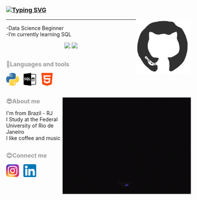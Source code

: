 ### [![Typing SVG](https://readme-typing-svg.herokuapp.com/?color=7FFFD4size=35&center=true&vCenter=true&width=1000px&lines=HELLO,+MY+NAME+is+Ana+Luiza;Be+Welcome!+:%29)](https://git.io/typing-svg)
<img src="icons_and_images/github.gif" align="right" style="float:right; height:150px; width:150px" />

---

<div>
<p>-Data Science Beginner
  <br>
-I’m currently learning SQL</p>
<p align = "center">
  <img src = "https://github-readme-stats.vercel.app/api?username=analusz&show_icons=true&theme=transparent" width=325px />
  <img src = "https://streak-stats.demolab.com/?user=analusz&theme=transparent" width=330px />
</p>
</div>

##

<div>
<p><strong><span style="color:#999999"><span style="font-size:16px">🔧Languages and tools</span></span></strong></p>
<p><img alt="Python" src="icons_and_images/python_icon.png" style="height:35px; width:35px" />&nbsp;&nbsp; <img alt="SQL" src="icons_and_images/sql_icon.png" style="height:35px; width:35px" />&nbsp;&nbsp; <img alt="HTML" src="icons_and_images/html_icon.png" style="height:35px; width:35px" /></p>
</div>

##

<div>
<img src="icons_and_images/woman_coding.gif" align="right" style="float:right; height:263px; width:350px" />
<p><strong><span style="color:#999999"><span style="font-size:16px">😎About me</span></span></strong></p>
<p>I&#39;m from Brazil - RJ
  <br>
I Study at the Federal University of Rio de Janeiro
  <br>
I like coffee and music</p>
</div>

##

<div>
<p><strong><span style="color:#999999"><span style="font-size:16px">😊Connect me</span></span></strong></p>
<p><a href="https://www.instagram.com/ana_luiza.sz/" target="_blank"><img alt="" src="icons_and_images/instagram_icon.png.webp" style="height:35px; width:35px" /></a>&nbsp;&nbsp; <a href="https://www.linkedin.com/in/ana-luiza-2a16501b1" target="_blank"><img alt="" src="icons_and_images/linkedin_icon.png" style="height:35px; width:35px" /></a></p>
</div>
